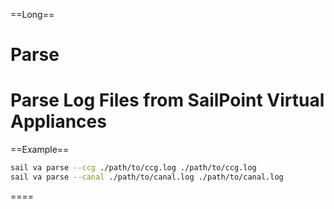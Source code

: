 ==Long==
# Parse

Parse Log Files from SailPoint Virtual Appliances
====

==Example==
```bash 
sail va parse --ccg ./path/to/ccg.log ./path/to/ccg.log 
sail va parse --canal ./path/to/canal.log ./path/to/canal.log 
```
====
